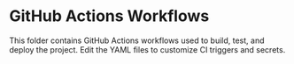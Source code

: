 # GitHub Actions Workflows

This folder contains GitHub Actions workflows used to build, test, and deploy the project. Edit the YAML files to customize CI triggers and secrets.

